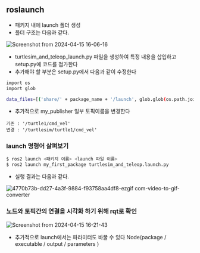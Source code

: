 ## roslaunch

- 패키지 내에 launch 폴더 생성
- 폴더 구조는 다음과 같다.
<img align="left">

![Screenshot from 2024-04-15 16-06-16](https://github.com/AUTO-KKYU/ROS2-Study/assets/118419026/8a163e11-fe82-4b1f-b830-95d2cb5b50ca)

- turtlesim_and_teleop_launch.py 파일을 생성하여 특정 내용을 삽입하고 setup.py에 코드를 첨가한다
- 추가해야 할 부분은 setup.py에서 다음과 같이 수정한다
```sh
import os
import glob

data_files=[('share/' + package_name + '/launch', glob.glob(os.path.join('launch', '*.launch.py')))]
```
- 추가적으로 my_publisher 일부 토픽이름을 변경한다
```
기존 : '/turtle1/cmd_vel'
변경 : '/turtlesim/turtle1/cmd_vel'
```


### launch 명령어 살펴보기
```sh
$ ros2 launch <패키지 이름> <launch 파일 이름>
$ ros2 launch my_first_package turtlesim_and_teleop.launch.py
```
- 실행 결과는 다음과 같다.
<img align="left">

![4770b73b-dd27-4a3f-9884-f93758aa4df8-ezgif com-video-to-gif-converter](https://github.com/AUTO-KKYU/ROS2-Study/assets/118419026/3ffd2b04-3798-42b8-869a-df941d363e90)

### 노드와 토픽간의 연결을 시각화 하기 위해 rqt로 확인
![Screenshot from 2024-04-15 16-21-43](https://github.com/AUTO-KKYU/ROS2-Study/assets/118419026/f0603ca7-2a29-4ea0-9957-f3f622f342de)

- 추가적으로 launch에서는 파라미터도 바꿀 수 있다
Node(package / executable / output / parameters )
